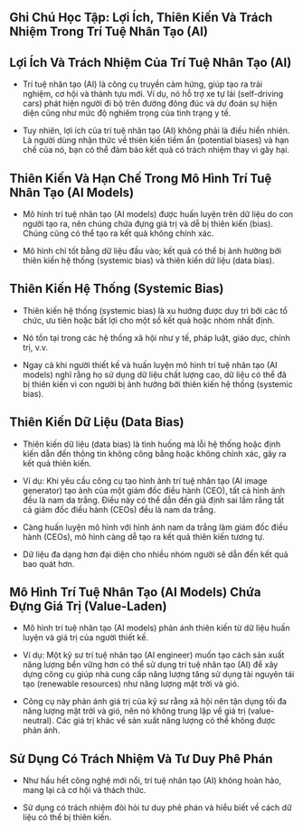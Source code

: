 ## Ghi Chú Học Tập: Lợi Ích, Thiên Kiến Và Trách Nhiệm Trong Trí Tuệ Nhân Tạo (AI)

## Lợi Ích Và Trách Nhiệm Của Trí Tuệ Nhân Tạo (AI)

- Trí tuệ nhân tạo (AI) là công cụ truyền cảm hứng, giúp tạo ra trải nghiệm, cơ hội và thành tựu mới. Ví dụ, nó hỗ trợ xe tự lái (self-driving cars) phát hiện người đi bộ trên đường đông đúc và dự đoán sự hiện diện cũng như mức độ nghiêm trọng của tình trạng y tế.
    
- Tuy nhiên, lợi ích của trí tuệ nhân tạo (AI) không phải là điều hiển nhiên. Là người dùng nhận thức về thiên kiến tiềm ẩn (potential biases) và hạn chế của nó, bạn có thể đảm bảo kết quả có trách nhiệm thay vì gây hại.
    

## Thiên Kiến Và Hạn Chế Trong Mô Hình Trí Tuệ Nhân Tạo (AI Models)

- Mô hình trí tuệ nhân tạo (AI models) được huấn luyện trên dữ liệu do con người tạo ra, nên chúng chứa đựng giá trị và dễ bị thiên kiến (bias). Chúng cũng có thể tạo ra kết quả không chính xác.
    
- Mô hình chỉ tốt bằng dữ liệu đầu vào; kết quả có thể bị ảnh hưởng bởi thiên kiến hệ thống (systemic bias) và thiên kiến dữ liệu (data bias).
    

## Thiên Kiến Hệ Thống (Systemic Bias)

- Thiên kiến hệ thống (systemic bias) là xu hướng được duy trì bởi các tổ chức, ưu tiên hoặc bất lợi cho một số kết quả hoặc nhóm nhất định.
    
- Nó tồn tại trong các hệ thống xã hội như y tế, pháp luật, giáo dục, chính trị, v.v.
    
- Ngay cả khi người thiết kế và huấn luyện mô hình trí tuệ nhân tạo (AI models) nghĩ rằng họ sử dụng dữ liệu chất lượng cao, dữ liệu có thể đã bị thiên kiến vì con người bị ảnh hưởng bởi thiên kiến hệ thống (systemic bias).
    

## Thiên Kiến Dữ Liệu (Data Bias)

- Thiên kiến dữ liệu (data bias) là tình huống mà lỗi hệ thống hoặc định kiến dẫn đến thông tin không công bằng hoặc không chính xác, gây ra kết quả thiên kiến.
    
- Ví dụ: Khi yêu cầu công cụ tạo hình ảnh trí tuệ nhân tạo (AI image generator) tạo ảnh của một giám đốc điều hành (CEO), tất cả hình ảnh đều là nam da trắng. Điều này có thể dẫn đến giả định sai lầm rằng tất cả giám đốc điều hành (CEOs) đều là nam da trắng.
    
- Càng huấn luyện mô hình với hình ảnh nam da trắng làm giám đốc điều hành (CEOs), mô hình càng dễ tạo ra kết quả thiên kiến tương tự.
    
- Dữ liệu đa dạng hơn đại diện cho nhiều nhóm người sẽ dẫn đến kết quả bao quát hơn.
    

## Mô Hình Trí Tuệ Nhân Tạo (AI Models) Chứa Đựng Giá Trị (Value-Laden)

- Mô hình trí tuệ nhân tạo (AI models) phản ánh thiên kiến từ dữ liệu huấn luyện và giá trị của người thiết kế.
    
- Ví dụ: Một kỹ sư trí tuệ nhân tạo (AI engineer) muốn tạo cách sản xuất năng lượng bền vững hơn có thể sử dụng trí tuệ nhân tạo (AI) để xây dựng công cụ giúp nhà cung cấp năng lượng tăng sử dụng tài nguyên tái tạo (renewable resources) như năng lượng mặt trời và gió.
    
- Công cụ này phản ánh giá trị của kỹ sư rằng xã hội nên tận dụng tối đa năng lượng mặt trời và gió, nên nó không trung lập về giá trị (value-neutral). Các giá trị khác về sản xuất năng lượng có thể không được phản ánh.
    

## Sử Dụng Có Trách Nhiệm Và Tư Duy Phê Phán

- Như hầu hết công nghệ mới nổi, trí tuệ nhân tạo (AI) không hoàn hảo, mang lại cả cơ hội và thách thức.
    
- Sử dụng có trách nhiệm đòi hỏi tư duy phê phán và hiểu biết về cách dữ liệu có thể bị thiên kiến.